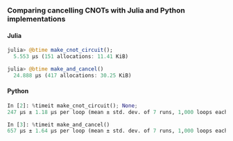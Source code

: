 ### Comparing cancelling CNOTs with Julia and Python implementations

#### Julia
```julia
julia> @btime make_cnot_circuit();
  5.553 μs (151 allocations: 11.41 KiB)

julia> @btime make_and_cancel()
  24.888 μs (417 allocations: 30.25 KiB)
```

#### Python

```python
In [2]: %timeit make_cnot_circuit(); None;
247 µs ± 1.18 µs per loop (mean ± std. dev. of 7 runs, 1,000 loops each)

In [3]: %timeit make_and_cancel()
657 µs ± 1.64 µs per loop (mean ± std. dev. of 7 runs, 1,000 loops each)
```
